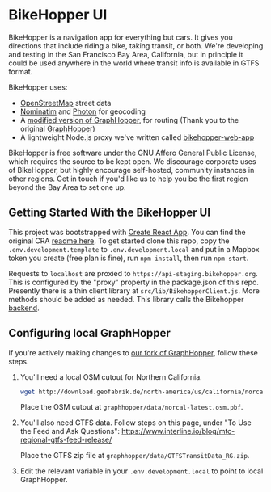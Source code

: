 # BikeHopper UI

BikeHopper is a navigation app for everything but cars. It gives you
directions that include riding a bike, taking transit, or both. We're
developing and testing in the San Francisco Bay Area, California, but
in principle it could be used anywhere in the world where transit info
is available in GTFS format.

BikeHopper uses:

- [OpenStreetMap](https://openstreetmap.org/) street data
- [Nominatim](https://nominatim.org/) and
  [Photon](https://github.com/komoot/photon) for geocoding
- A [modified version of
  GraphHopper](https://github.com/bikehopper/graphhopper), for routing
  (Thank you to the original
  [GraphHopper](https://www.graphhopper.com/))
- A lightweight Node.js proxy we've written called
  [bikehopper-web-app](https://github.com/bikehopper/bikehopper-web-app)

BikeHopper is free software under the GNU Affero General Public
License, which requires the source to be kept open. We discourage
corporate uses of BikeHopper, but highly encourage self-hosted,
community instances in other regions. Get in touch if you'd like us to
help you be the first region beyond the Bay Area to set one up.

## Getting Started With the BikeHopper UI

This project was bootstrapped with [Create React
App](https://github.com/facebook/create-react-app). You can find the original
CRA [readme here](create-react-app-readme.md). To get started clone this repo,
copy the `.env.development.template` to `.env.development.local` and put in a
Mapbox token you create (free plan is fine), run `npm install`, then run `npm start`.

Requests to `localhost` are proxied to
`https://api-staging.bikehopper.org`. This is configured by the "proxy"
property in the package.json of this repo. Presently there is a thin client
library at `src/lib/BikehopperClient.js`. More methods should be added as
needed. This library calls the Bikehopper
[backend](https://github.com/bikehopper/bikehopper-web-app).

## Configuring local GraphHopper

If you're actively making changes to [our fork of GraphHopper](https://github.com/bikehopper/graphhopper), follow these steps.

1. You'll need a local OSM cutout for Northern California.

    ```sh
    wget http://download.geofabrik.de/north-america/us/california/norcal-latest.osm.pbf
    ```

    Place the OSM cutout at `graphhopper/data/norcal-latest.osm.pbf`.

2. You'll also need GTFS data. Follow steps on this page, under "To Use the Feed and Ask Questions": https://www.interline.io/blog/mtc-regional-gtfs-feed-release/

    Place the GTFS zip file at `graphhopper/data/GTFSTransitData_RG.zip`.

3. Edit the relevant variable in your `.env.development.local` to point to local GraphHopper.
